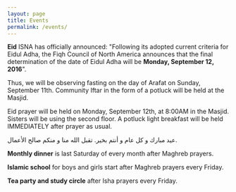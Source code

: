 ```yaml
---
layout: page
title: Events
permalink: /events/
---
```

<strong>Eid</strong>
ISNA has officially announced: "Following its adopted current criteria for Eidul Adha, the Fiqh Council of North America announces that the final determination of the date of Eidul Adha will be <strong>Monday, September 12, 2016</strong>".

Thus, we will be observing fasting on the day of Arafat on Sunday, September 11th. Community Iftar in the form of a potluck will be held at the Masjid. 

Eid prayer will be held on Monday, September 12th, at 8:00AM in the Masjid.  Sisters will be using the second floor. A potluck light breakfast will be held IMMEDIATELY after prayer as usual.

عيد مبارك و كل عام و أنتم بخير. تقبل الله منا و منكم صالح الأعمال.

<strong>Monthly dinner</strong> is last Saturday of every month after Maghreb prayers.

<strong>Islamic school</strong> for boys and girls start after Maghreb prayers every Friday.

<strong>Tea party and study circle</strong> after Isha prayers every Friday.
